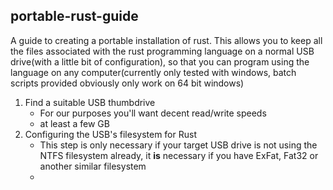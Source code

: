 portable-rust-guide
-------------------
  
A guide to creating a portable installation of rust.  This allows you to keep all the files associated with the rust programming language on a normal USB drive(with a little bit of configuration), so that you can program using the language on any computer(currently only tested with windows, batch scripts provided obviously only work on 64 bit windows)  
  
1. Find a suitable USB thumbdrive
   + For our purposes you'll want decent read/write speeds
   + at least a few GB
2. Configuring the USB's filesystem for Rust
   + This step is only necessary if your target USB drive is not using the NTFS filesystem already,  it **is** necessary if you have ExFat, Fat32 or another similar filesystem
   *  